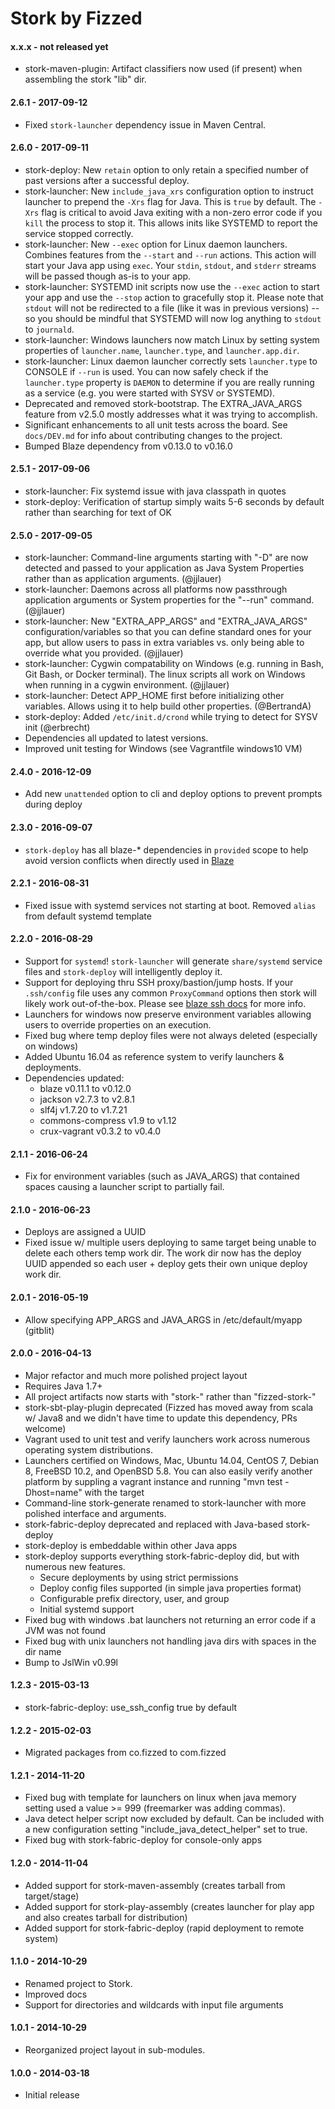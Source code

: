 Stork by Fizzed
=======================================

#### x.x.x - not released yet

 - stork-maven-plugin: Artifact classifiers now used (if present) when assembling
   the stork "lib" dir.

#### 2.6.1 - 2017-09-12

 - Fixed `stork-launcher` dependency issue in Maven Central.

#### 2.6.0 - 2017-09-11

 - stork-deploy: New `retain` option to only retain a specified number of past
   versions after a successful deploy.
 - stork-launcher: New `include_java_xrs` configuration option to instruct
   launcher to prepend the `-Xrs` flag for Java.  This is `true` by default.
   The `-Xrs` flag is critical to avoid Java exiting with a non-zero error code
   if you `kill` the process to stop it.  This allows inits like SYSTEMD to
   report the service stopped correctly.
 - stork-launcher: New `--exec` option for Linux daemon launchers. Combines features
   from the `--start` and `--run` actions.  This action will start your Java app
   using `exec`.  Your `stdin`, `stdout`, and `stderr` streams will be passed though
   as-is to your app.
 - stork-launcher: SYSTEMD init scripts now use the `--exec` action to start
   your app and use the `--stop` action to gracefully stop it.  Please note
   that `stdout` will not be redirected to a file (like it was in previous
   versions) -- so you should be mindful that SYSTEMD will now log anything
   to `stdout` to `journald`.
 - stork-launcher: Windows launchers now match Linux by setting system properties
   of `launcher.name`, `launcher.type`, and `launcher.app.dir`.
 - stork-launcher: Linux daemon launcher correctly sets `launcher.type` to
   CONSOLE if `--run` is used.  You can now safely check if the `launcher.type`
   property is `DAEMON` to determine if you are really running as a service (e.g.
   you were started with SYSV or SYSTEMD).
 - Deprecated and removed stork-bootstrap. The EXTRA_JAVA_ARGS feature from v2.5.0
   mostly addresses what it was trying to accomplish.
 - Significant enhancements to all unit tests across the board.  See `docs/DEV.md`
   for info about contributing changes to the project.
 - Bumped Blaze dependency from v0.13.0 to v0.16.0

#### 2.5.1 - 2017-09-06

 - stork-launcher: Fix systemd issue with java classpath in quotes
 - stork-deploy: Verification of startup simply waits 5-6 seconds by default
   rather than searching for text of OK

#### 2.5.0 - 2017-09-05

 - stork-launcher: Command-line arguments starting with "-D" are now detected and passed to
   your application as Java System Properties rather than as application arguments. (@jjlauer)
 - stork-launcher: Daemons across all platforms now passthrough application arguments or
   System properties for the "--run" command. (@jjlauer)
 - stork-launcher: New "EXTRA_APP_ARGS" and "EXTRA_JAVA_ARGS" configuration/variables
   so that you can define standard ones for your app, but allow users to pass in
   extra variables vs. only being able to override what you provided. (@jjlauer)
 - stork-launcher: Cygwin compatability on Windows (e.g. running in Bash, Git Bash, or
   Docker terminal). The linux scripts all work on Windows when running in a cygwin
   environment. (@jjlauer)
 - stork-launcher: Detect APP_HOME first before initializing other variables. Allows using it
   to help build other properties. (@BertrandA)
 - stork-deploy: Added `/etc/init.d/crond` while trying to detect for SYSV init (@erbrecht)
 - Dependencies all updated to latest versions.
 - Improved unit testing for Windows (see Vagrantfile windows10 VM)

#### 2.4.0 - 2016-12-09

 - Add new `unattended` option to cli and deploy options to prevent prompts during deploy

#### 2.3.0 - 2016-09-07

 - `stork-deploy` has all blaze-* dependencies in `provided` scope to help
   avoid version conflicts when directly used in [Blaze](https://github.com/fizzed/blaze)

#### 2.2.1 - 2016-08-31

 - Fixed issue with systemd services not starting at boot. Removed `alias` from
   default systemd template

#### 2.2.0 - 2016-08-29

 - Support for `systemd`! `stork-launcher` will generate `share/systemd` service
   files and `stork-deploy` will intelligently deploy it.
 - Support for deploying thru SSH proxy/bastion/jump hosts.  If your `.ssh/config`
   file uses any common `ProxyCommand` options then stork will likely work out-of-the-box.
   Please see [blaze ssh docs](https://github.com/fizzed/blaze/blob/master/docs/SSH.md)
   for more info.
 - Launchers for windows now preserve environment variables allowing users to
   override properties on an execution.
 - Fixed bug where temp deploy files were not always deleted (especially on windows)
 - Added Ubuntu 16.04 as reference system to verify launchers & deployments.
 - Dependencies updated:
    - blaze v0.11.1 to v0.12.0
    - jackson v2.7.3 to v2.8.1
    - slf4j v1.7.20 to v1.7.21
    - commons-compress v1.9 to v1.12
    - crux-vagrant v0.3.2 to v0.4.0

#### 2.1.1 - 2016-06-24

 - Fix for environment variables (such as JAVA_ARGS) that contained spaces
   causing a launcher script to partially fail. 

#### 2.1.0 - 2016-06-23

 - Deploys are assigned a UUID
 - Fixed issue w/ multiple users deploying to same target being unable to 
   delete each others temp work dir.  The work dir now has the deploy UUID
   appended so each user + deploy gets their own unique deploy work dir.

#### 2.0.1 - 2016-05-19

 - Allow specifying APP_ARGS and JAVA_ARGS in /etc/default/myapp (gitblit)

#### 2.0.0 - 2016-04-13

 - Major refactor and much more polished project layout
 - Requires Java 1.7+
 - All project artifacts now starts with "stork-" rather than "fizzed-stork-"
 - stork-sbt-play-plugin deprecated (Fizzed has moved away from scala w/
   Java8 and we didn't have time to update this dependency, PRs welcome)
 - Vagrant used to unit test and verify launchers work across numerous 
   operating system distributions.
 - Launchers certified on Windows, Mac, Ubuntu 14.04, CentOS 7, Debian 8,
   FreeBSD 10.2, and OpenBSD 5.8.  You can also easily verify another platform
   by suppling a vagrant instance and running "mvn test -Dhost=name" with the target
 - Command-line stork-generate renamed to stork-launcher with more polished
   interface and arguments.
 - stork-fabric-deploy deprecated and replaced with Java-based stork-deploy
 - stork-deploy is embeddable within other Java apps
 - stork-deploy supports everything stork-fabric-deploy did, but with numerous
   new features.
    - Secure deployments by using strict permissions
    - Deploy config files supported (in simple java properties format)
    - Configurable prefix directory, user, and group
    - Initial systemd support
 - Fixed bug with windows .bat launchers not returning an error code if a JVM
   was not found
 - Fixed bug with unix launchers not handling java dirs with spaces in the 
   dir name
 - Bump to JslWin v0.99l

#### 1.2.3 - 2015-03-13

 - stork-fabric-deploy: use_ssh_config true by default

#### 1.2.2 - 2015-02-03

 - Migrated packages from co.fizzed to com.fizzed

#### 1.2.1 - 2014-11-20

 - Fixed bug with template for launchers on linux when java memory setting used
   a value >= 999 (freemarker was adding commas).
 - Java detect helper script now excluded by default. Can be included with a new
   configuration setting "include_java_detect_helper" set to true.
 - Fixed bug with stork-fabric-deploy for console-only apps

#### 1.2.0 - 2014-11-04

 - Added support for stork-maven-assembly (creates tarball from target/stage)
 - Added support for stork-play-assembly (creates launcher for play app and
     also creates tarball for distribution)
 - Added support for stork-fabric-deploy (rapid deployment to remote system)

#### 1.1.0 - 2014-10-29

 - Renamed project to Stork.
 - Improved docs
 - Support for directories and wildcards with input file arguments

#### 1.0.1 - 2014-10-29

 - Reorganized project layout in sub-modules.

#### 1.0.0 - 2014-03-18

 - Initial release
